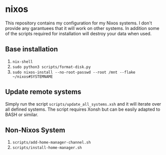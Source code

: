 # nixos

This repository contains my configuration for my Nixos systems.
I don't provide any garantuees that it will work on other systems.
In addition some of the scripts required for installation will destroy your data when used.

## Base installation

1. `nix-shell`
2. `sudo python3 scripts/format-disk.py`
4. `sudo nixos-install --no-root-passwd --root /mnt --flake ~/nixos#SYSTEMNAME`

## Update remote systems

Simply run the script `scripts/update_all_systems.xsh` and it will iterate over
all defined systems.
The script requires Xonsh but can be easily adapted to BASH or similar.

## Non-Nixos System

1. `scripts/add-home-manager-channel.sh`
2. `scripts/install-home-manager.sh`
